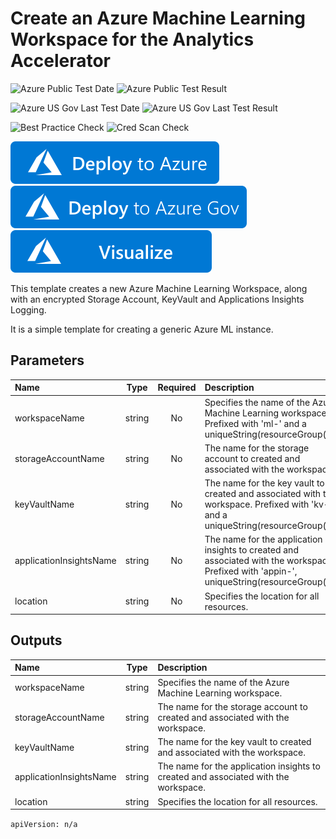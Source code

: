 # Create an Azure Machine Learning Workspace for the Analytics Accelerator

![Azure Public Test Date](https://azurequickstartsservice.blob.core.windows.net/badges/modules/machine-learning-workspace/0.9/PublicLastTestDate.svg)
![Azure Public Test Result](https://azurequickstartsservice.blob.core.windows.net/badges/modules/machine-learning-workspace/0.9/PublicDeployment.svg)

![Azure US Gov Last Test Date](https://azurequickstartsservice.blob.core.windows.net/badges/modules/machine-learning-workspace/0.9/FairfaxLastTestDate.svg)
![Azure US Gov Last Test Result](https://azurequickstartsservice.blob.core.windows.net/badges/modules/machine-learning-workspace/0.9/FairfaxDeployment.svg)

![Best Practice Check](https://azurequickstartsservice.blob.core.windows.net/badges/modules/machine-learning-workspace/0.9/BestPracticeResult.svg)
![Cred Scan Check](https://azurequickstartsservice.blob.core.windows.net/badges/modules/machine-learning-workspace/0.9/CredScanResult.svg)

[![Deploy To Azure](https://raw.githubusercontent.com/Azure/azure-quickstart-templates/master/1-CONTRIBUTION-GUIDE/images/deploytoazure.svg?sanitize=true)](https://portal.azure.com/#create/Microsoft.Template/uri/https%3A%2F%2Fraw.githubusercontent.com%2FDataSnowman%2Fanalytics-accelerator%2Fmaster%2Fmodules%2Faml-workspace%2Fazuredeploy.json)
[![Deploy To Azure US Gov](https://raw.githubusercontent.com/Azure/azure-quickstart-templates/master/1-CONTRIBUTION-GUIDE/images/deploytoazuregov.svg?sanitize=true)](https://portal.azure.com/#create/Microsoft.Template/uri/https%3A%2F%2Fraw.githubusercontent.com%2FDataSnowman%2Fanalytics-accelerator%2Fmaster%2Fmodules%2Faml-workspace%2Fazuredeploy.json)
[![Visualize](https://raw.githubusercontent.com/Azure/azure-quickstart-templates/master/1-CONTRIBUTION-GUIDE/images/visualizebutton.svg?sanitize=true)](http://armviz.io/#/?load=https%3A%2F%2Fraw.githubusercontent.com%2FDataSnowman%2Fanalytics-accelerator%2Fmaster%2Fmodules%2Faml-workspace%2Fazuredeploy.json)

This template creates a new Azure Machine Learning Workspace, along with an encrypted Storage Account, KeyVault and Applications Insights Logging.

It is a simple template for creating a generic Azure ML instance.

## Parameters

| Name | Type | Required | Description |
| :------------- | :----------: | :----------: | :------------- |
| workspaceName | string | No | Specifies the name of the Azure Machine Learning workspace. Prefixed with 'ml-' and a uniqueString(resourceGroup().id)|
| storageAccountName | string | No | The name for the storage account to created and associated with the workspace.|
| keyVaultName | string | No | The name for the key vault to created and associated with the workspace. Prefixed with 'kv-' and a uniqueString(resourceGroup().id)|
| applicationInsightsName | string | No | The name for the application insights to created and associated with the workspace. Prefixed with 'appin-', uniqueString(resourceGroup().id)|
| location | string | No | Specifies the location for all resources.|

## Outputs

| Name | Type | Description |
| :------------- | :----------: | :------------- |
| workspaceName | string | Specifies the name of the Azure Machine Learning workspace.|
| storageAccountName | string | The name for the storage account to created and associated with the workspace.|
| keyVaultName | string | The name for the key vault to created and associated with the workspace.|
| applicationInsightsName | string | The name for the application insights to created and associated with the workspace.|
| location | string | Specifies the location for all resources.|

```apiVersion: n/a```